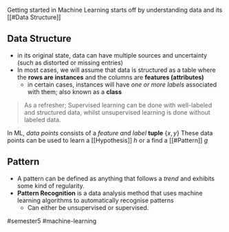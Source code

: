 Getting started in Machine Learning starts off by understanding data and its [[#Data Structure]]

## Data Structure
- in its original state, data can have multiple sources and uncertainty (such as distorted or missing entries)
- In most cases, we will assume that data is structured as a table where the **rows are instances** and the columns are **features (attributes)**
	- in certain cases, instances will have *one or more labels* associated with them; also known as a **class**

> As a refresher; Supervised learning can be done with well-labeled and structured data, whilst unsupervised learning is done without labeled data.

In ML, *data points* consists of a *feature and label* **tuple** $\{x,y\}$
These data points can be used to learn a [[Hypothesis]] $h$ or a find a [[#Pattern]] $g$

## Pattern
- A pattern can be defined as anything that follows a *trend* and exhibits some kind of regularity.
- **Pattern Recognition** is a data analysis method that uses machine learning algorithms to automatically recognise patterns
	- Can either be unsupervised or supervised.

#semester5 #machine-learning